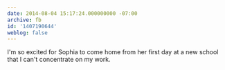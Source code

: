 ```yaml
---
date: 2014-08-04 15:17:24.000000000 -07:00
archive: fb
id: '1407190644'
weblog: false
---
```


I'm so excited for Sophia to come home from her first day at a new school that I can't concentrate on my work.
